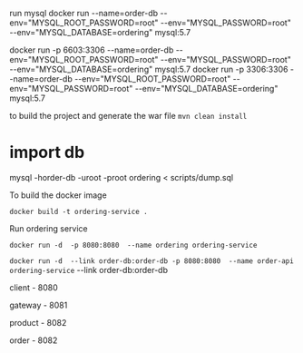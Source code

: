 run mysql
docker run --name=order-db --env="MYSQL_ROOT_PASSWORD=root" --env="MYSQL_PASSWORD=root" --env="MYSQL_DATABASE=ordering" mysql:5.7

docker run -p 6603:3306 --name=order-db --env="MYSQL_ROOT_PASSWORD=root" --env="MYSQL_PASSWORD=root" --env="MYSQL_DATABASE=ordering" mysql:5.7
docker run -p 3306:3306 --name=order-db --env="MYSQL_ROOT_PASSWORD=root" --env="MYSQL_PASSWORD=root" --env="MYSQL_DATABASE=ordering" mysql:5.7

to build the project and generate the war file
`mvn clean install`

# import db
mysql -horder-db  -uroot -proot ordering < scripts/dump.sql

To build the docker image

`docker build -t ordering-service .`


Run ordering service

`docker run -d  -p 8080:8080  --name ordering ordering-service`

`docker run -d  --link order-db:order-db -p 8080:8080  --name order-api ordering-service` 
--link order-db:order-db

client - 8080

gateway - 8081

product - 8082

order - 8082